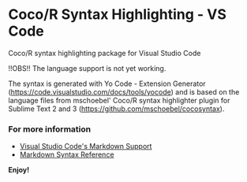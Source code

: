 # Coco/R Syntax Highlighting - VS Code
Coco/R syntax highlighting package for Visual Studio Code

!!OBS!! The language support is not yet working.

The syntax is generated with Yo Code - Extension Generator (https://code.visualstudio.com/docs/tools/yocode) and is based on the language files from mschoebel' Coco/R syntax highlighter plugin for Sublime Text 2 and 3 (https://github.com/mschoebel/cocosyntax).

### For more information
* [Visual Studio Code's Markdown Support](http://code.visualstudio.com/docs/languages/markdown)
* [Markdown Syntax Reference](https://help.github.com/articles/markdown-basics/)

**Enjoy!**
